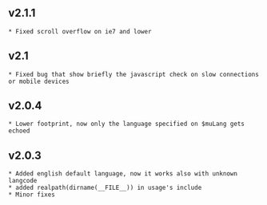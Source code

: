 
v2.1.1
---------------------

	* Fixed scroll overflow on ie7 and lower

v2.1
---------------------

	* Fixed bug that show briefly the javascript check on slow connections or mobile devices

v2.0.4
---------------------

	* Lower footprint, now only the language specified on $muLang gets echoed

v2.0.3
---------------------

	* Added english default language, now it works also with unknown langcode
	* added realpath(dirname(__FILE__)) in usage's include
	* Minor fixes